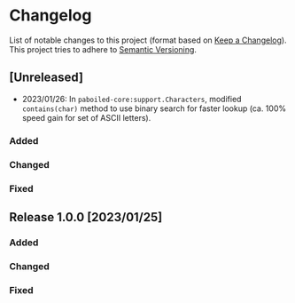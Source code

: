 # Changelog

List of notable changes to this project (format based on [Keep a Changelog](http://keepachangelog.com/)).
This project tries to adhere to [Semantic Versioning](http://semver.org/).


<!--- ************************* UNRELEASED CHANGES ****************************** --->

## [Unreleased]

<!--- - 2023/01/01: Unreleased stuff. --->

- 2023/01/26: In `paboiled-core:support.Characters`, modified `contains(char)` method to use binary search for faster
  lookup (ca. 100% speed gain for set of ASCII letters).

### Added

<!--- - 2023/01/01: Added stuff. --->

### Changed

<!--- - 2023/01/01: Changed stuff. --->

### Fixed

<!--- - 2023/01/01: Fixed stuff. --->



<!--- ***************************** RELEASES ********************************** --->

## Release 1.0.0 [2023/01/25]

### Added

<!--- - Added stuff. --->

### Changed

<!--- - Changed stuff. --->

### Fixed

<!--- - Fixed stuff. --->
